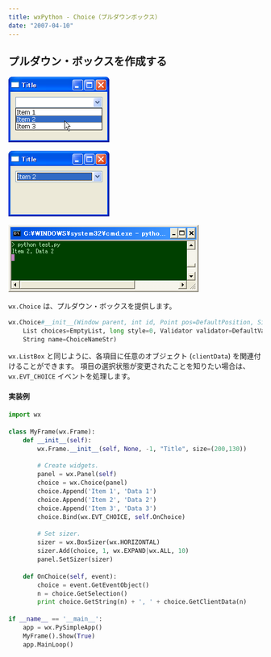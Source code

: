 ```yaml
---
title: wxPython - Choice（プルダウンボックス）
date: "2007-04-10"
---
```


プルダウン・ボックスを作成する
----

![./image/20070410-choice.png](./image/20070410-choice.png)

![./image/20070410-choice2.png](./image/20070410-choice2.png)

![./image/20070410-choice3.png](./image/20070410-choice3.png)

`wx.Choice` は、プルダウン・ボックスを提供します。

```python
wx.Choice#__init__(Window parent, int id, Point pos=DefaultPosition, Size size=DefaultSize,
    List choices=EmptyList, long style=0, Validator validator=DefaultValidator,
    String name=ChoiceNameStr)
```

`wx.ListBox` と同じように、各項目に任意のオブジェクト (`clientData`) を関連付けることができます。
項目の選択状態が変更されたことを知りたい場合は、`wx.EVT_CHOICE` イベントを処理します。

#### 実装例

```python
import wx

class MyFrame(wx.Frame):
    def __init__(self):
        wx.Frame.__init__(self, None, -1, "Title", size=(200,130))

        # Create widgets.
        panel = wx.Panel(self)
        choice = wx.Choice(panel)
        choice.Append('Item 1', 'Data 1')
        choice.Append('Item 2', 'Data 2')
        choice.Append('Item 3', 'Data 3')
        choice.Bind(wx.EVT_CHOICE, self.OnChoice)

        # Set sizer.
        sizer = wx.BoxSizer(wx.HORIZONTAL)
        sizer.Add(choice, 1, wx.EXPAND|wx.ALL, 10)
        panel.SetSizer(sizer)

    def OnChoice(self, event):
        choice = event.GetEventObject()
        n = choice.GetSelection()
        print choice.GetString(n) + ', ' + choice.GetClientData(n)

if __name__ == '__main__':
    app = wx.PySimpleApp()
    MyFrame().Show(True)
    app.MainLoop()
```

